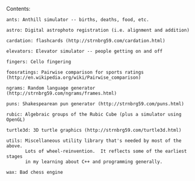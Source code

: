 Contents:

    ants: Anthill simulator -- births, deaths, food, etc.

    astro: Digital astrophoto registration (i.e. alignment and addition)

    cardation: flashcards (http://strnbrg59.com/cardation.html)

    elevators: Elevator simulator -- people getting on and off

    fingers: Cello fingering

    foosratings: Pairwise comparison for sports ratings (http://en.wikipedia.org/wiki/Pairwise_comparison)

    ngrams: Random language generator (http://strnbrg59.com/ngrams/frames.html)

    puns: Shakespearean pun generator (http://strnbrg59.com/puns.html)

    rubic: Algebraic groups of the Rubic Cube (plus a simulator using OpenGL)

    turtle3d: 3D turtle graphics (http://strnbrg59.com/turtle3d.html)

    utils: Miscellaneous utility library that's needed by most of the above.
           Lots of wheel-reinvention.  It reflects some of the earliest stages
           in my learning about C++ and programming generally.

    wax: Bad chess engine
